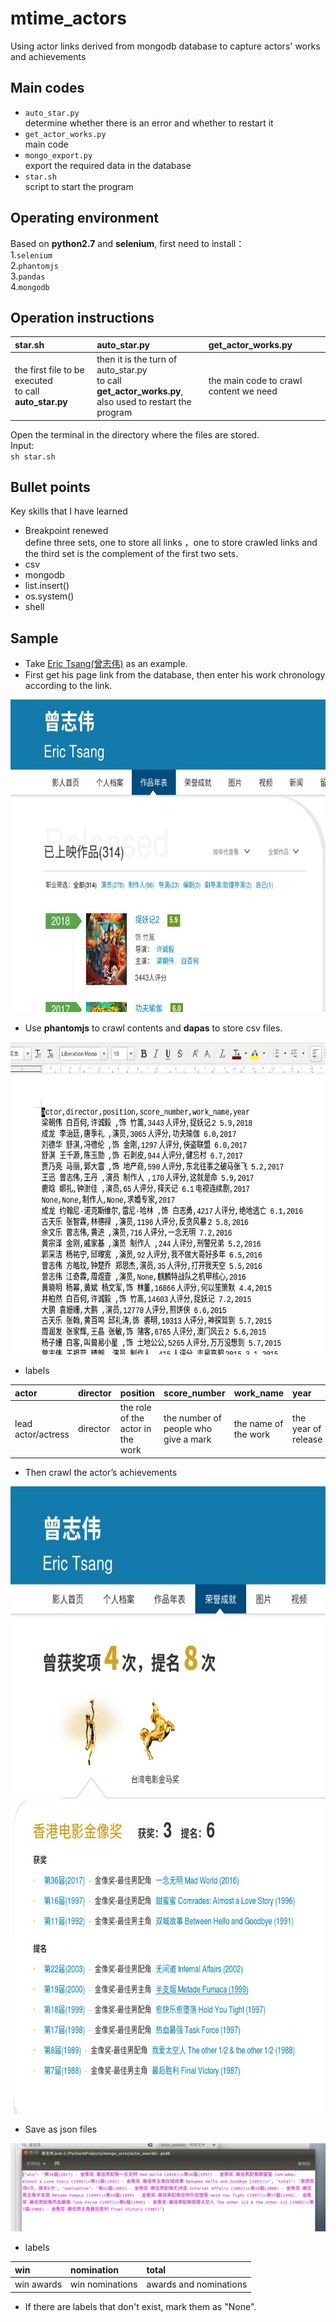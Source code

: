 # mtime_actors
Using actor links derived from mongodb database to capture actors' works and achievements
## Main codes
* `auto_star.py` <br> determine whether there is an error and whether to restart it<br>
* `get_actor_works.py` <br> main code <br>
* `mongo_export.py` <br> export the required data in the database <br>
* `star.sh` <br> script to start the program <br>
## Operating environment
Based on **python2.7** and **selenium**, first need to install： <br>
1.`selenium`<br>
2.`phantomjs`<br>
3.`pandas`<br>
4.`mongodb`<br>
## Operation instructions
|star.sh|auto_star.py|get_actor_works.py|
|:---|:---|:---|
|the first file to be executed<br>to call **auto_star.py**|then it is the turn of auto_star.py<br> to call **get_actor_works.py**,<br>also used to restart the program|the main code to crawl content we need|

Open the terminal in the directory where the files are stored. <br>
Input: <br> 
`sh star.sh`
## Bullet points
Key skills that I have learned <br>
* Breakpoint renewed <br>
define three sets, one to store all links ，one to store crawled links and the third set is the complement of the first two sets. <br>
* csv
* mongodb
* list.insert()
* os.system()
* shell
## Sample
* Take [Eric Tsang(曾志伟)](http://people.mtime.com/893302/) as an example. <br>
* First get his page link from the database, then enter his work chronology according to the link. <br>

<img src="https://github.com/C-YC/mtime_actors/blob/master/mtime_pictures/39378210.jpg" width="600" height="500" alt="图片加载失败时，显示这段字"/><br>

* Use **phantomjs** to crawl contents and **dapas** to store csv files.<br>

<img src="https://github.com/C-YC/mtime_actors/blob/master/mtime_pictures/1286573807.jpg" width="600" height="500" alt="图片加载失败时，显示这段字"/>

* labels <br>

|actor|director|position|score_number|work_name|year|
|:---|:---|:---|:---|:---|:---|
|lead actor/actress|director|the role of the actor in the work|the number of people who give a mark|the name of the work|the year of release|

* Then crawl the actor’s achievements <br>

<img src="https://github.com/C-YC/mtime_actors/blob/master/mtime_pictures/1818865497.jpg" width="600" height="500" alt="图片加载失败时，显示这段字"/>

<img src="https://github.com/C-YC/mtime_actors/blob/master/mtime_pictures/2095185754.jpg" width="600" height="500" alt="图片加载失败时，显示这段字"/>

* Save as json files <br>

![](https://github.com/C-YC/mtime_actors/blob/4e14a715d1c4de5c5127a8869a9712dc437bb93c/mtime_pictures/1618562702.jpg)

* labels <br>

|win|nomination|total|
|:---|:---|:---|
|win awards|win nominations|awards and nominations|

* If there are labels that don't exist, mark them as "None".
